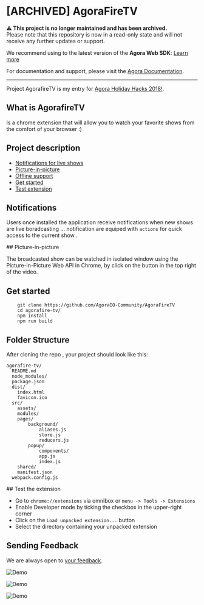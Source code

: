 # [ARCHIVED] AgoraFireTV

**⚠️ This project is no longer maintained and has been archived.**  
Please note that this repository is now in a read-only state and will not receive any further updates or support.

We recommend using to the latest version of the **Agora Web SDK**: [Learn more](https://www.agora.io/en/products/video-call/) 

For documentation and support, please visit the [Agora Documentation](https://docs.agora.io/en/).

---
Project AgorafireTV is my entry for [Agora Holiday Hacks 2018!](https://agora-holidayhack.devpost.com/).


## What is AgorafireTV
Is a chrome extension that will allow you to watch your favorite shows from the comfort of your browser :)

## Project description 
- [Notifications for live shows](#notifications)
- [Picture-in-picture](#picture-in-picture)
- [Offline support ](#offline-support)
- [Get started ](#get-started)
- [Test extension](#test-extension)

## Notifications

Users once installed the application receive  notifications when new shows are live boradcasting ... notification are equiped with `actions` for quick access to the current show .

## Picture-in-picture

The broadcasted show can be watched in isolated  window using the Picture-in-Picture Web API in Chrome, by click on the button in the top right of the video.

## Get started

```
    git clone https://github.com/AgoraIO-Community/AgoraFireTV 
    cd agorafire-tv/
    npm install 
    npm run build
```

## Folder Structure

After cloning the repo , your project should look like this:

```
agorafire-tv/
  README.md
  node_modules/
  package.json
  dist/
    index.html
    favicon.ico
  src/
    assets/
    modules/
    pages/
        background/
            aliases.js
            store.js
            reducers.js
        popup/
            components/
            app.js
            index.js
    shared/
    manifest.json
  webpack.config.js

```



## Test the extension 

* Go to `chrome://extensions` via omnibox or  `menu -> Tools -> Extensions `
* Enable Developer mode by ticking the checkbox in the upper-right corner
* Click on the `Load unpacked extension...` button
* Select the directory containing your unpacked extension

## Sending Feedback

We are always open to [your feedback](https://github.com/zmazouzi/agorafireTV).

![Demo](https://i.imgur.com/4IDBUQq.png "demo")

![Demo](https://i.imgur.com/t4BDZwh.png "demo")

![Demo](https://i.imgur.com/dcSHzWP.png "demo")
